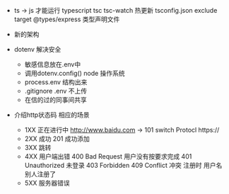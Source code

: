 - ts -> js 才能运行
    typescript tsc
    tsc-watch 热更新 
    tsconfig.json  exclude target 
    @types/express 类型声明文件

- 新的架构
- dotenv 解决安全
    - 敏感信息放在.env中
    - 调用dotenv.config()
        node 操作系统
    - process.env 结构出来
    - .gitignore .env 不上传
    - 在信的过的同事间共享

- 介绍http状态码 相应的场景
    - 1XX 正在进行中 http://www.baidu.com -> 101  switch Protocl
https://
    - 2XX 成功 201 成功添加
    - 3XX 跳转 
    - 4XX 用户端出错
        400 Bad Request   用户没有按要求完成
        401 Unauthorized  未登录
        403 Forbidden
        409 Conflict  冲突 注册时 用户名别人注册了
    - 5XX 服务器错误